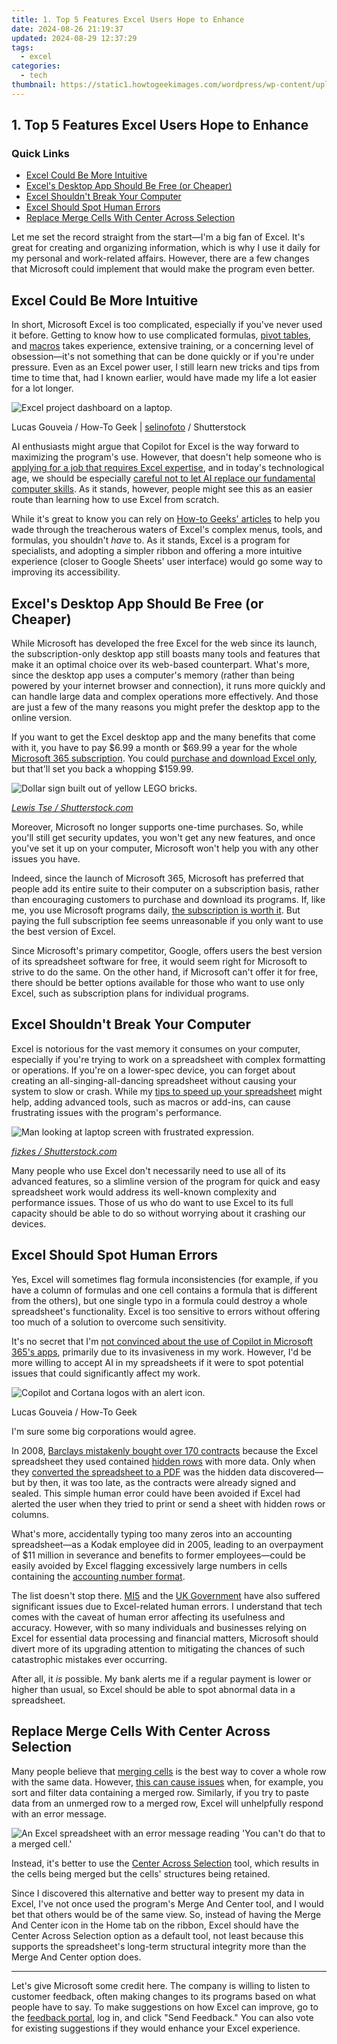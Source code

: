 ```yaml
---
title: 1. Top 5 Features Excel Users Hope to Enhance
date: 2024-08-26 21:19:37
updated: 2024-08-29 12:37:29
tags:
  - excel
categories:
  - tech
thumbnail: https://static1.howtogeekimages.com/wordpress/wp-content/uploads/2024/07/a-bar-chart-with-the-excel-logo-above.jpg
---
```


## 1. Top 5 Features Excel Users Hope to Enhance

### Quick Links

* [Excel Could Be More Intuitive](https://buynow-marvelous.techidaily.com/comparing-apple-iphone-15-pro-and-pro-max-which-one-should-you-choose/)
* [Excel's Desktop App Should Be Free (or Cheaper)](https://www.howtogeek.com/things-to-see-improve-in-excel/#excel-39-s-desktop-app-should-be-free-or-cheaper)
* [Excel Shouldn't Break Your Computer](https://video-capture.techidaily.com/premier-list-top-free-video-recorder-software-explored-for-2024/)
* [Excel Should Spot Human Errors](https://fake-location.techidaily.com/fixing-foneazy-mockgo-not-working-on-honor-x7b-drfone-by-drfone-virtual-android/)
* [Replace Merge Cells With Center Across Selection](https://driver-download.techidaily.com/find-and-download-the-right-canon-mp280-printer-drivers-for-your-window-system-windows-1087/)

 Let me set the record straight from the start—I'm a big fan of Excel. It's great for creating and organizing information, which is why I use it daily for my personal and work-related affairs. However, there are a few changes that Microsoft could implement that would make the program even better.

##  Excel Could Be More Intuitive

 In short, Microsoft Excel is too complicated, especially if you've never used it before. Getting to know how to use complicated formulas, [pivot tables](https://fake-location.techidaily.com/spoofing-life360-how-to-do-it-on-honor-play-40c-drfone-by-drfone-virtual-android/), and [macros](https://win-blog.techidaily.com/troubleshooting-how-to-fix-failed-minecraft-installs-on-windows-11/) takes experience, extensive training, or a concerning level of obsession—it's not something that can be done quickly or if you're under pressure. Even as an Excel power user, I still learn new tricks and tips from time to time that, had I known earlier, would have made my life a lot easier for a lot longer.

![Excel project dashboard on a laptop.](https://static1.howtogeekimages.com/wordpress/wp-content/uploads/2024/05/excel-project-dashboard-on-a-laptop.jpg) 

Lucas Gouveia / How-To Geek | [selinofoto](https://www.shutterstock.com/image-photo/excel-project-dashboard-on-laptop-computer-1157884030) / Shutterstock

 AI enthusiasts might argue that Copilot for Excel is the way forward to maximizing the program's use. However, that doesn't help someone who is [applying for a job that requires Excel expertise](https://youtube-stream.techidaily.com/2024-approved-the-key-to-online-success-mastering-backlink-construction/), and in today's technological age, we should be especially [careful not to let AI replace our fundamental computer skills](https://android-pokemon-go.techidaily.com/in-2024-how-to-get-the-dragon-scale-and-evolution-enabled-pokemon-on-xiaomi-13t-drfone-by-drfone-virtual-android/). As it stands, however, people might see this as an easier route than learning how to use Excel from scratch.

 While it's great to know you can rely on [How-to Geeks' articles](https://activate-lock.techidaily.com/how-to-remove-icloud-on-iphone-12-smoothly-by-drfone-ios/) to help you wade through the treacherous waters of Excel's complex menus, tools, and formulas, you shouldn't _have_ to. As it stands, Excel is a program for specialists, and adopting a simpler ribbon and offering a more intuitive experience (closer to Google Sheets' user interface) would go some way to improving its accessibility.

##  Excel's Desktop App Should Be Free (or Cheaper)

 While Microsoft has developed the free Excel for the web since its launch, the subscription-only desktop app still boasts many tools and features that make it an optimal choice over its web-based counterpart. What's more, since the desktop app uses a computer's memory (rather than being powered by your internet browser and connection), it runs more quickly and can handle large data and complex operations more effectively. And those are just a few of the many reasons you might prefer the desktop app to the online version.

 If you want to get the Excel desktop app and the many benefits that come with it, you have to pay $6.99 a month or $69.99 a year for the whole [Microsoft 365 subscription](http://www.microsoft.com/en-us/microsoft-365/buy/compare-all-microsoft-365-products). You could [purchase and download Excel only](https://www.microsoft.com/en-us/microsoft-365/p/excel/cfq7ttc0hr4r?activetab=pivot:overviewtab), but that'll set you back a whopping $159.99.

![Dollar sign built out of yellow LEGO bricks.](https://static1.howtogeekimages.com/wordpress/wp-content/uploads/2023/07/a40e8d94.jpg) 

_[Lewis Tse / Shutterstock.com](https://www.shutterstock.com/image-photo/money-made-by-brick-743325682)_

 Moreover, Microsoft no longer supports one-time purchases. So, while you'll still get security updates, you won't get any new features, and once you've set it up on your computer, Microsoft won't help you with any other issues you have.

 Indeed, since the launch of Microsoft 365, Microsoft has preferred that people add its entire suite to their computer on a subscription basis, rather than encouraging customers to purchase and download its programs. If, like me, you use Microsoft programs daily, [the subscription is worth it](https://location-social.techidaily.com/how-to-change-your-honor-90-location-on-life360-without-anyone-knowing-drfone-by-drfone-virtual-android/). But paying the full subscription fee seems unreasonable if you only want to use the best version of Excel.

 Since Microsoft's primary competitor, Google, offers users the best version of its spreadsheet software for free, it would seem right for Microsoft to strive to do the same. On the other hand, if Microsoft can't offer it for free, there should be better options available for those who want to use only Excel, such as subscription plans for individual programs.

##  Excel Shouldn't Break Your Computer

 Excel is notorious for the vast memory it consumes on your computer, especially if you're trying to work on a spreadsheet with complex formatting or operations. If you're on a lower-spec device, you can forget about creating an all-singing-all-dancing spreadsheet without causing your system to slow or crash. While my [tips to speed up your spreadsheet](https://apple-account.techidaily.com/in-2024-apple-id-locked-for-security-reasons-from-apple-iphone-6-plus-find-the-best-solution-here-by-drfone-ios/) might help, adding advanced tools, such as macros or add-ins, can cause frustrating issues with the program's performance.

![Man looking at laptop screen with frustrated expression.](https://static1.howtogeekimages.com/wordpress/wp-content/uploads/2022/02/frustrated-man-laptop.jpg) 

_[fizkes / Shutterstock.com](https://www.shutterstock.com/image-photo/frustrated-black-male-student-work-laptop-1463228459)_

 Many people who use Excel don't necessarily need to use all of its advanced features, so a slimline version of the program for quick and easy spreadsheet work would address its well-known complexity and performance issues. Those of us who do want to use Excel to its full capacity should be able to do so without worrying about it crashing our devices.

##  Excel Should Spot Human Errors

 Yes, Excel will sometimes flag formula inconsistencies (for example, if you have a column of formulas and one cell contains a formula that is different from the others), but one single typo in a formula could destroy a whole spreadsheet's functionality. Excel is too sensitive to errors without offering too much of a solution to overcome such sensitivity.

 It's no secret that I'm [not convinced about the use of Copilot in Microsoft 365's apps](https://android-pokemon-go.techidaily.com/in-2024-how-to-get-the-dragon-scale-and-evolution-enabled-pokemon-on-xiaomi-13t-drfone-by-drfone-virtual-android/), primarily due to its invasiveness in my work. However, I'd be more willing to accept AI in my spreadsheets if it were to spot potential issues that could significantly affect my work.

![Copilot and Cortana logos with an alert icon.](https://static1.howtogeekimages.com/wordpress/wp-content/uploads/2024/07/copilot-and-cortana-logos-with-an-alert-icon.jpg) 

Lucas Gouveia / How-To Geek

 I'm sure some big corporations would agree.

 In 2008, [Barclays mistakenly bought over 170 contracts](https://www.businessinsider.com/2008/10/barclays-excel-error-results-in-lehman-chaos) because the Excel spreadsheet they used contained [hidden rows](https://apple-account.techidaily.com/in-2024-tips-and-tricks-for-apple-id-locked-issue-from-apple-iphone-6-by-drfone-ios/) with more data. Only when they [converted the spreadsheet to a PDF](https://win-able.techidaily.com/how-to-solve-game-lag-and-skipping-frames-in-modern-warfare-ii-cod/) was the hidden data discovered—but by then, it was too late, as the contracts were already signed and sealed. This simple human error could have been avoided if Excel had alerted the user when they tried to print or send a sheet with hidden rows or columns.

 What's more, accidentally typing too many zeros into an accounting spreadsheet—as a Kodak employee did in 2005, leading to an overpayment of $11 million in severance and benefits to former employees—could be easily avoided by Excel flagging excessively large numbers in cells containing the [accounting number format](https://android-location-track.techidaily.com/in-2024-top-5-tracking-apps-to-track-xiaomi-redmi-12-5g-without-them-knowing-drfone-by-drfone-virtual-android/).

 The list doesn't stop there. [MI5](https://www.theguardian.com/government-computing-network/2011/jul/01/mi5-data-collection-errors) and the [UK Government](https://www.bbc.co.uk/news/technology-54423988) have also suffered significant issues due to Excel-related human errors. I understand that tech comes with the caveat of human error affecting its usefulness and accuracy. However, with so many individuals and businesses relying on Excel for essential data processing and financial matters, Microsoft should divert more of its upgrading attention to mitigating the chances of such catastrophic mistakes ever occurring.

 After all, it _is_ possible. My bank alerts me if a regular payment is lower or higher than usual, so Excel should be able to spot abnormal data in a spreadsheet.

## 

##  Replace Merge Cells With Center Across Selection

 Many people believe that [merging cells](https://android-frp.techidaily.com/in-2024-about-meizu-21-pro-frp-bypass-by-drfone-android/) is the best way to cover a whole row with the same data. However, [this can cause issues](https://on-screen-recording.techidaily.com/new-from-chatterboxes-to-chronicles-mastering-the-art-of-skype-recording-for-2024/) when, for example, you sort and filter data containing a merged row. Similarly, if you try to paste data from an unmerged row to a merged row, Excel will unhelpfully respond with an error message.

![An Excel spreadsheet with an error message reading 'You can't do that to a merged cell.'](https://static1.howtogeekimages.com/wordpress/wp-content/uploads/2024/06/merge-error-2.png) 

 Instead, it's better to use the [Center Across Selection](https://android-frp.techidaily.com/in-2024-a-step-by-step-guide-on-using-adb-and-fastboot-to-remove-frp-lock-from-your-motorola-moto-g73-5g-by-drfone-android/) tool, which results in the cells being merged but the cells' structures being retained.

 Since I discovered this alternative and better way to present my data in Excel, I've not once used the program's Merge And Center tool, and I would bet that others would be of the same view. So, instead of having the Merge And Center icon in the Home tab on the ribbon, Excel should have the Center Across Selection option as a default tool, not least because this supports the spreadsheet's long-term structural integrity more than the Merge And Center option does.

---

 Let's give Microsoft some credit here. The company is willing to listen to customer feedback, often making changes to its programs based on what people have to say. To make suggestions on how Excel can improve, go to the [feedback portal](https://feedbackportal.microsoft.com/feedback/forum/c23f3b77-f01b-ec11-b6e7-0022481f8472), log in, and click "Send Feedback." You can also vote for existing suggestions if they would enhance your Excel experience.

<ins class="adsbygoogle"
     style="display:block"
     data-ad-format="autorelaxed"
     data-ad-client="ca-pub-7571918770474297"
     data-ad-slot="1223367746"></ins>



<ins class="adsbygoogle"
     style="display:block"
     data-ad-client="ca-pub-7571918770474297"
     data-ad-slot="8358498916"
     data-ad-format="auto"
     data-full-width-responsive="true"></ins>
